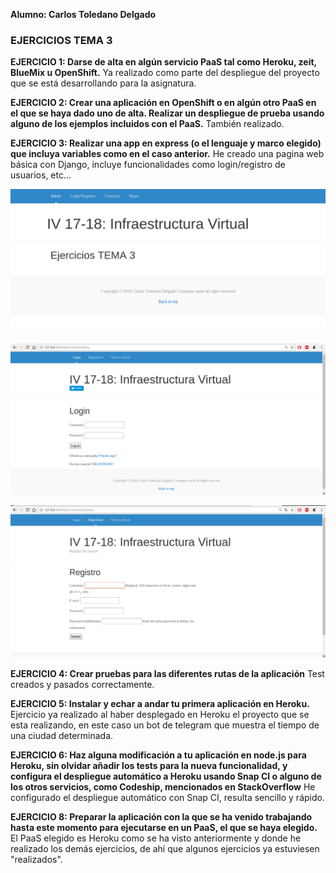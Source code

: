 **Alumno: Carlos Toledano Delgado**
### EJERCICIOS TEMA 3

**EJERCICIO 1: Darse de alta en algún servicio PaaS tal como Heroku, zeit, BlueMix u OpenShift.**
Ya realizado como parte del despliegue del proyecto que se está desarrollando para la asignatura.

**EJERCICIO 2: Crear una aplicación en OpenShift o en algún otro PaaS en el que se haya dado uno de alta. Realizar un despliegue de prueba usando alguno de los ejemplos incluidos con el PaaS.**
También realizado.

**EJERCICIO 3: Realizar una app en express (o el lenguaje y marco elegido) que incluya variables como en el caso anterior.**
He creado una pagina web básica con Django, incluye funcionalidades como login/registro de usuarios, etc...

![1](https://github.com/carlillostole/Ejercicios-IV/blob/master/TEMA3/capturas/1.PNG?raw=true)

![2](https://github.com/carlillostole/Ejercicios-IV/blob/master/TEMA3/capturas/2.png?raw=true)

![3](https://github.com/carlillostole/Ejercicios-IV/blob/master/TEMA3/capturas/3.png?raw=true)

**EJERCICIO 4: Crear pruebas para las diferentes rutas de la aplicación**
Test creados y pasados correctamente.

**EJERCICIO 5: Instalar y echar a andar tu primera aplicación en Heroku.**
Ejercicio ya realizado al haber desplegado en Heroku el proyecto que se esta realizando, en este caso un bot de telegram que muestra el tiempo de una ciudad determinada.


**EJERCICIO 6: Haz alguna modificación a tu aplicación en node.js para Heroku, sin olvidar añadir los tests para la nueva funcionalidad, y configura el despliegue automático a Heroku usando Snap CI o alguno de los otros servicios, como Codeship, mencionados en StackOverflow**
He configurado el despliegue automático con Snap CI, resulta sencillo y rápido.


**EJERCICIO 8: Preparar la aplicación con la que se ha venido trabajando hasta este momento para ejecutarse en un PaaS, el que se haya elegido.**
El PaaS elegido es Heroku como se ha visto anteriormente y donde he realizado los demás ejercicios, de ahí  que algunos ejercicios ya estuviesen "realizados".
